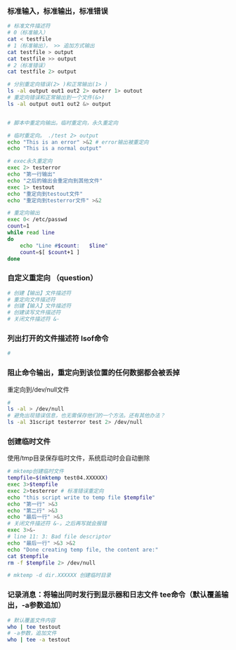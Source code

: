 ### 标准输入，标准输出，标准错误

```bash
# 标准文件描述符
# 0（标准输入）
cat < testfile
# 1（标准输出）， >> 追加方式输出
cat testfile > output
cat testfile >> output
# 2（标准错误）
cat testfile 2> output

# 分别重定向错误(2> )和正常输出(1> )
ls -al output out1 out2 2> outerr 1> outout
# 重定向错误和正常输出到一个文件(&>)
ls -al output out1 out2 &> output


# 脚本中重定向输出。临时重定向，永久重定向

# 临时重定向。 ./test 2> output
echo "This is an error" >&2 # error输出被重定向
echo "This is a normal output" 

# exec永久重定向
exec 2> testerror 
echo "第一行输出" 
echo "之后的输出会重定向到其他文件" 
exec 1> testout
echo "重定向到testout文件" 
echo "重定向到testerror文件" >&2 

# 重定向输出
exec 0< /etc/passwd
count=1
while read line
do 
	echo "Line #$count:   $line"
	count=$[ $count+1 ]
done

```

### 自定义重定向 （question）

```bash
# 创建【输出】文件描述符
# 重定向文件描述符
# 创建【输入】文件描述符
# 创建读写文件描述符
# 关闭文件描述符 &-
```

### 列出打开的文件描述符 lsof命令

```bash
# 
```

### 阻止命令输出，重定向到该位置的任何数据都会被丢掉

重定向到/dev/null文件

```bash
# 
ls -al > /dev/null 
# 避免出现错误信息，也无需保存他们的一个方法。还有其他办法？
ls -al 31script testerror test 2> /dev/null
```

### 创建临时文件

使用/tmp目录保存临时文件，系统启动时会自动删除

```bash
# mktemp创建临时文件
tempfile=$(mktemp test04.XXXXXX)
exec 3>$tempfile
exec 2>testerror # 标准错误重定向
echo "this script write to temp file $tempfile"
echo "第一行" >&3
echo "第二行" >&3
echo "最后一行" >&3
# 关闭文件描述符 &-。之后再写就会报错
exec 3>&-
# line 11: 3: Bad file descriptor
echo "最后一行" >&3 >&2
echo "Done creating temp file, the content are:"
cat $tempfile
rm -f $tempfile 2> /dev/null

# mktemp -d dir.XXXXXX 创建临时目录

```

### 记录消息：将输出同时发行到显示器和日志文件 tee命令（默认覆盖输出，-a参数追加）

```bash
# 默认覆盖文件内容
who | tee testout
# -a参数，追加文件
who | tee -a testout
```
